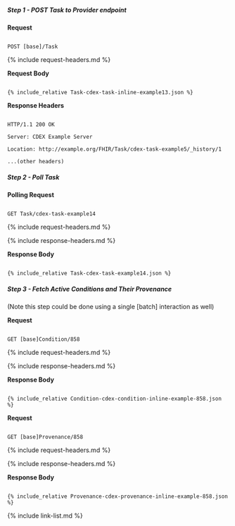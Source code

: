 

##### Step 1 - POST Task to Provider endpoint


**Request**

~~~

POST [base]/Task

~~~


{% include request-headers.md %}


**Request Body**


~~~

{% include_relative Task-cdex-task-inline-example13.json %}

~~~


**Response Headers**


~~~

HTTP/1.1 200 OK

Server: CDEX Example Server

Location: http://example.org/FHIR/Task/cdex-task-example5/_history/1

...(other headers)

~~~


##### Step 2 - Poll Task


**Polling Request**

~~~

GET Task/cdex-task-example14

~~~


{% include request-headers.md %}


{% include response-headers.md %}


**Response Body**


~~~

{% include_relative Task-cdex-task-example14.json %}

~~~


##### Step 3 - Fetch Active Conditions and Their Provenance


(Note this step could be done using a single [batch] interaction as well)


**Request**

~~~

GET [base]Condition/858

~~~


{% include request-headers.md %}


{% include response-headers.md %}


**Response Body**


~~~

{% include_relative Condition-cdex-condition-inline-example-858.json %}

~~~


**Request**

~~~

GET [base]Provenance/858

~~~


{% include request-headers.md %}


{% include response-headers.md %}


**Response Body**


~~~

{% include_relative Provenance-cdex-provenance-inline-example-858.json %}

~~~


{% include link-list.md %}


